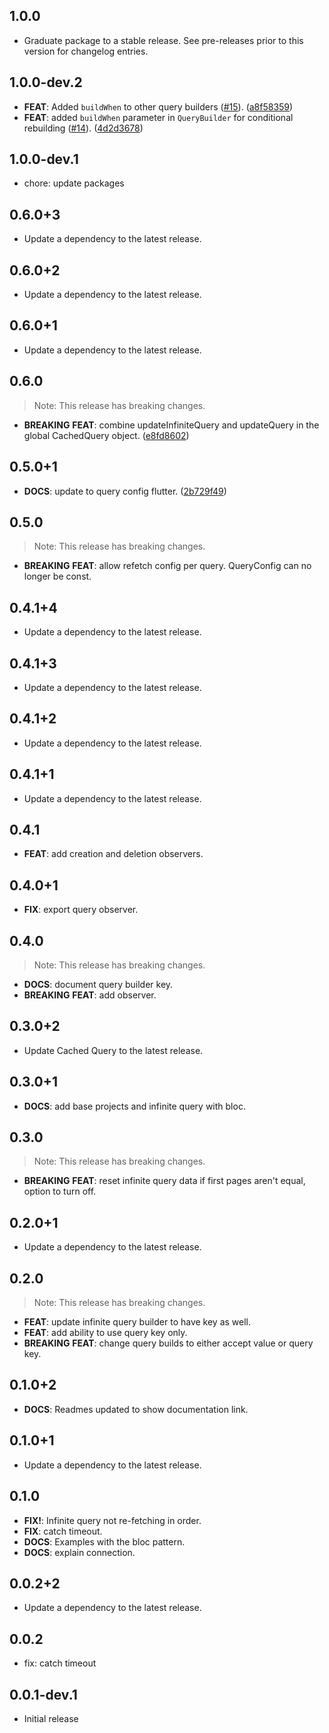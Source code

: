 ## 1.0.0

 - Graduate package to a stable release. See pre-releases prior to this version for changelog entries.

## 1.0.0-dev.2

 - **FEAT**: Added `buildWhen` to other query builders ([#15](https://github.com/D-James-GH/cached_query/issues/15)). ([a8f58359](https://github.com/D-James-GH/cached_query/commit/a8f583598b19a1fc11970f557dfdc3201f060b02))
 - **FEAT**: added `buildWhen` parameter in `QueryBuilder` for conditional rebuilding ([#14](https://github.com/D-James-GH/cached_query/issues/14)). ([4d2d3678](https://github.com/D-James-GH/cached_query/commit/4d2d36780c8050912793cc9bfe86534fb2f023da))

## 1.0.0-dev.1

 - chore: update packages

## 0.6.0+3

 - Update a dependency to the latest release.

## 0.6.0+2

 - Update a dependency to the latest release.

## 0.6.0+1

 - Update a dependency to the latest release.

## 0.6.0

> Note: This release has breaking changes.

 - **BREAKING** **FEAT**: combine updateInfiniteQuery and updateQuery in the global CachedQuery object. ([e8fd8602](https://github.com/D-James-GH/cached_query/commit/e8fd86029af9cebc9f06f0d20e432865a02db69e))

## 0.5.0+1

 - **DOCS**: update to query config flutter. ([2b729f49](https://github.com/D-James-GH/cached_query/commit/2b729f49a13864abb3d4f2bffadb0fdce2297fb0))

## 0.5.0

> Note: This release has breaking changes.

 - **BREAKING** **FEAT**: allow refetch config per query. QueryConfig can no longer be const.

## 0.4.1+4

 - Update a dependency to the latest release.

## 0.4.1+3

 - Update a dependency to the latest release.

## 0.4.1+2

 - Update a dependency to the latest release.

## 0.4.1+1

 - Update a dependency to the latest release.

## 0.4.1

 - **FEAT**: add creation and deletion observers.

## 0.4.0+1

 - **FIX**: export query observer.

## 0.4.0

> Note: This release has breaking changes.

 - **DOCS**: document query builder key.
 - **BREAKING** **FEAT**: add observer.

## 0.3.0+2

- Update Cached Query to the latest release.

## 0.3.0+1

 - **DOCS**: add base projects and infinite query with bloc.

## 0.3.0

> Note: This release has breaking changes.

 - **BREAKING** **FEAT**: reset infinite query data if first pages aren't equal, option to turn off.

## 0.2.0+1

 - Update a dependency to the latest release.

## 0.2.0

> Note: This release has breaking changes.

 - **FEAT**: update infinite query builder to have key as well.
 - **FEAT**: add ability to use query key only.
 - **BREAKING** **FEAT**: change query builds to either accept value or query key.

## 0.1.0+2

 - **DOCS**: Readmes updated to show documentation link.

## 0.1.0+1

 - Update a dependency to the latest release.

## 0.1.0

- **FIX!**: Infinite query not re-fetching in order.
- **FIX**: catch timeout.
- **DOCS**: Examples with the bloc pattern.
- **DOCS**: explain connection.

## 0.0.2+2

 - Update a dependency to the latest release.

## 0.0.2 
* fix: catch timeout

## 0.0.1-dev.1
* Initial release

